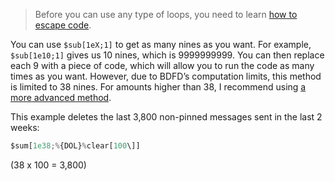 > Before you can use any type of loops, you need to learn [how to escape code](../Escaping.md).

You can use `$sub[1eX;1]` to get as many nines as you want. For example, `$sub[1e10;1]` gives us 10 nines, which is 9999999999. You can then replace each 9 with a piece of code, which will allow you to run the code as many times as you want. However, due to BDFD’s computation limits, this method is limited to 38 nines. For amounts higher than 38, I recommend using [a more advanced method](../Run%20X%20Times/Advanced%20Method.md).

This example deletes the last 3,800 non-pinned messages sent in the last 2 weeks:
```js
$sum[1e38;%{DOL}%clear[100\]]
```

(38 x 100 = 3,800)
